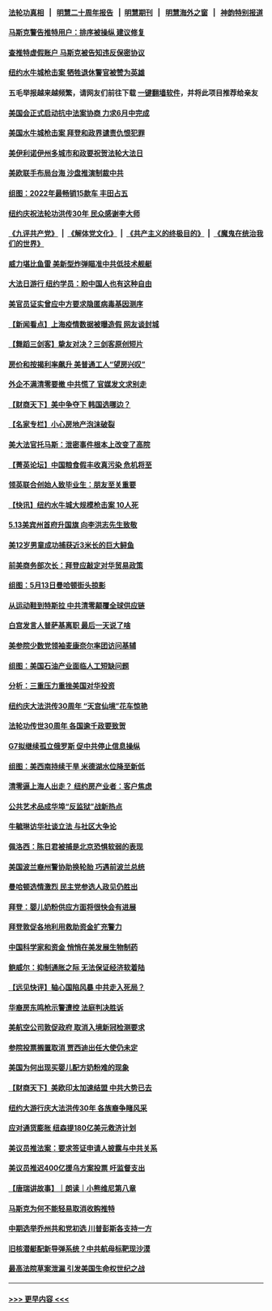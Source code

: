 #### [法轮功真相](https://github.com/gfw-breaker/truth/blob/master/README.md?t=0) &nbsp;&nbsp;|&nbsp;&nbsp; [明慧二十周年报告](https://github.com/gfw-breaker/mh-reports/blob/master/README.md?t=0) &nbsp;&nbsp;|&nbsp;&nbsp;[明慧期刊](https://github.com/gfw-breaker/mh-qikan) &nbsp;&nbsp;|&nbsp;&nbsp; [明慧海外之窗](https://github.com/gfw-breaker/mh-news/blob/master/README.md?t=0) &nbsp;&nbsp;|&nbsp;&nbsp; [神韵特别报道](https://github.com/gfw-breaker/mh-news/blob/master/shenyun.md?t=0)
#### [马斯克警告推特用户：排序被操纵 建议修复](../pages/nsc412/n13737800.md?t=05160451) 
#### [查推特虚假账户 马斯克被告知违反保密协议](../pages/nsc412/n13737804.md?t=05160451) 
#### [纽约水牛城枪击案 牺牲退休警官被赞为英雄](../pages/nsc412/n13736229.md?t=05160451) 
#### 五毛举报越来越频繁，请网友们前往下载 [一键翻墙软件](https://github.com/gfw-breaker/ssr-accounts)，并将此项目推荐给亲友
#### [美国会正式启动抗中法案协商 力求6月中完成](../pages/nsc412/n13737740.md?t=05160451) 
#### [美国水牛城枪击案 拜登和政界谴责仇恨犯罪](../pages/nsc412/n13737727.md?t=05160451) 
#### [美伊利诺伊州多城市和政要祝贺法轮大法日](../pages/nsc412/n13737149.md?t=05160451) 
#### [美欧联手布局台海 沙盘推演制裁中共](../pages/nsc412/n13731643.md?t=05160451) 
#### [组图：2022年最畅销15款车 丰田占五](../pages/nsc412/n13726608.md?t=05160451) 
#### [纽约庆祝法轮功洪传30年 民众感谢李大师](../pages/nsc412/n13736244.md?t=05160451) 
#### [《九评共产党》](https://github.com/begood0513/9ping.md/blob/master/README.md) &nbsp;|&nbsp; [《解体党文化》](../../../../jtdwh.md/blob/master/README.md)  &nbsp;|&nbsp; [《共产主义的终极目的》](../../../../gczydzjmd.md/blob/master/README.md) &nbsp;|&nbsp; [《魔鬼在统治我们的世界》](../../../../mgztzwmdsj.md/blob/master/README.md) 
#### [威力堪比鱼雷 美新型炸弹瞄准中共低技术舰艇](../pages/nsc412/n13730798.md?t=05160451) 
#### [大法日游行 纽约学员：盼中国人也有这种自由](../pages/nsc412/n13737147.md?t=05160451) 
#### [美官员证实曾应中方要求隐匿病毒基因测序](../pages/nsc412/n13737139.md?t=05160451) 
#### [【新闻看点】上海疫情数据被曝造假 网友谈封城](../pages/nsc412/n13737080.md?t=05160451) 
#### [【舞蹈三剑客】挚友对决？三剑客原创短片](../pages/nsc412/n13737104.md?t=05160451) 
#### [房价和按揭利率飙升 美普通工人“望房兴叹”](../pages/nsc412/n13737105.md?t=05160451) 
#### [外企不满清零要撤 中共慌了 官媒发文求别走](../pages/nsc412/n13737067.md?t=05160451) 
#### [【财商天下】美中争夺下 韩国选哪边？](../pages/nsc412/n13736981.md?t=05160451) 
#### [【名家专栏】小心房地产泡沫破裂](../pages/nsc412/n13736895.md?t=05160451) 
#### [美大法官托马斯：泄密事件根本上改变了高院](../pages/nsc412/n13737085.md?t=05160451) 
#### [【菁英论坛】中国粮食假丰收真污染 危机将至](../pages/nsc412/n13736862.md?t=05160451) 
#### [领英联合创始人致毕业生：朋友至关重要](../pages/nsc412/n13736872.md?t=05160451) 
#### [【快讯】纽约水牛城大规模枪击案 10人死](../pages/nsc412/n13737084.md?t=05160451) 
#### [5.13美宾州首府升国旗 向李洪志先生致敬](../pages/nsc412/n13737058.md?t=05160451) 
#### [美12岁男童成功捕获近3米长的巨大鲟鱼](../pages/nsc412/n13736528.md?t=05160451) 
#### [前美商务部次长：拜登应敲定对华贸易政策](../pages/nsc412/n13736985.md?t=05160451) 
#### [组图：5月13日曼哈顿街头掠影](../pages/nsc412/n13737004.md?t=05160451) 
#### [从运动鞋到特斯拉 中共清零颠覆全球供应链](../pages/nsc412/n13736996.md?t=05160451) 
#### [白宫发言人普萨基离职 最后一天说了啥](../pages/nsc412/n13736969.md?t=05160451) 
#### [美参院少数党领袖麦康奈尔率团访问基辅](../pages/nsc412/n13736977.md?t=05160451) 
#### [组图：美国石油产业面临人工短缺问题](../pages/nsc412/n13736642.md?t=05160451) 
#### [分析：三重压力重挫美国对华投资](../pages/nsc412/n13731653.md?t=05160451) 
#### [纽约庆大法洪传30周年 “天宫仙境”花车惊艳](../pages/nsc412/n13736469.md?t=05160451) 
#### [法轮功传世30周年 各国逾千政要致贺](../pages/nsc412/n13735828.md?t=05160451) 
#### [G7拟继续孤立俄罗斯 促中共停止信息操纵](../pages/nsc412/n13736875.md?t=05160451) 
#### [组图：美西南持续干旱 米德湖水位降至新低](../pages/nsc412/n13734281.md?t=05160451) 
#### [清零逼上海人出走？ 纽约房产业者：客户焦虑](../pages/nsc412/n13736407.md?t=05160451) 
#### [公共艺术品成华埠“反监狱”战新热点](../pages/nsc412/n13736437.md?t=05160451) 
#### [牛毓琳访华社谈立法 与社区大争论](../pages/nsc412/n13736398.md?t=05160451) 
#### [佩洛西：陈日君被捕是北京恐惧软弱的表现](../pages/nsc412/n13736431.md?t=05160451) 
#### [美国波兰裔州警协助换轮胎 巧遇前波兰总统](../pages/nsc412/n13736352.md?t=05160451) 
#### [曼哈顿选情激烈 民主党参选人政见仍胜出](../pages/nsc412/n13736400.md?t=05160451) 
#### [拜登：婴儿奶粉供应方面将很快会有进展](../pages/nsc412/n13736346.md?t=05160451) 
#### [拜登敦促各地利用救助资金扩充警力](../pages/nsc412/n13736293.md?t=05160451) 
#### [中国科学家和资金 悄悄在美发展生物制药](../pages/nsc412/n13736311.md?t=05160451) 
#### [鲍威尔：抑制通胀之际 无法保证经济软着陆](../pages/nsc412/n13736217.md?t=05160451) 
#### [【远见快评】轴心国陷风暴 中共走入死局？](../pages/nsc412/n13736227.md?t=05160451) 
#### [华裔房东鸣枪示警遭控 法庭判决胜诉](../pages/nsc412/n13736294.md?t=05160451) 
#### [美航空公司敦促政府 取消入境新冠检测要求](../pages/nsc412/n13736159.md?t=05160451) 
#### [参院投票搁置取消 贾西迪出任大使仍未定](../pages/nsc412/n13736251.md?t=05160451) 
#### [美国为何出现买婴儿配方奶粉难的现象](../pages/nsc412/n13735967.md?t=05160451) 
#### [【财商天下】美欧印太加速结盟 中共大势已去](../pages/nsc412/n13736239.md?t=05160451) 
#### [纽约大游行庆大法洪传30年 各族裔争睹风采](../pages/nsc412/n13736202.md?t=05160451) 
#### [应对通货膨胀 纽森提180亿美元救济计划](../pages/nsc412/n13736230.md?t=05160451) 
#### [美议员推法案：要求签证申请人披露与中共关系](../pages/nsc412/n13736223.md?t=05160451) 
#### [美议员推迟400亿援乌方案投票 吁监督支出](../pages/nsc412/n13736205.md?t=05160451) 
#### [【唐瑞讲故事】｜朗读｜小熊维尼第八章](../pages/nsc412/n13736212.md?t=05160451) 
#### [马斯克为何不能轻易取消收购推特](../pages/nsc412/n13736176.md?t=05160451) 
#### [中期选举乔州共和党初选 川普彭斯各支持一方](../pages/nsc412/n13736039.md?t=05160451) 
#### [旧核潜艇配新导弹系统？中共航母标靶现沙漠](../pages/nsc412/n13735969.md?t=05160451) 
#### [最高法院草案泄漏 引发美国生命权世纪之战](../pages/nsc412/n13733287.md?t=05160451) 

----
#### [ >>> 更早内容 <<< ](../indexes/nsc412-earlier.md)
